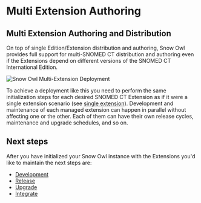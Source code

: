 # Multi Extension Authoring

## Multi Extension Authoring and Distribution

On top of single Edition/Extension distribution and authoring, Snow Owl provides full support for multi-SNOMED CT distribution and authoring even if the Extensions depend on different versions of the SNOMED CT International Edition.

![Snow Owl Multi-Extension Deployment](../images/multi-extension.png)

To achieve a deployment like this you need to perform the same initialization steps for each desired SNOMED CT Extension as if it were a single extension scenario (see [single extension](single-extension.md)). Development and maintenance of each managed extension can happen in parallel without affecting one or the other. Each of them can have their own release cycles, maintenance and upgrade schedules, and so on.

## Next steps

After you have initialized your Snow Owl instance with the Extensions you'd like to maintain the next steps are:

* [Development](../development.md)
* [Release](../release.md)
* [Upgrade](../upgrade.md)
* [Integrate](../integrations.md)
